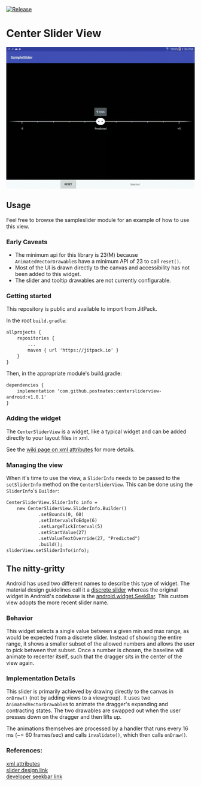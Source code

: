 [![Release](https://jitpack.io/v/postmates/centersliderview-android.svg)](https://jitpack.io/#postmates/centersliderview-android)

# Center Slider View

![Demo Gif](./doc_files/slider_demo.gif)

## Usage

Feel free to browse the sampleslider module for an example of how to use this view.

### Early Caveats
* The minimum api for this library is 23(M) because `AnimatedVectorDrawable`s have
a minimum API of 23 to call `reset()`.
* Most of the UI is drawn directly to the canvas and accessibility has not been added
to this widget.
* The slider and tooltip drawables are not currently configurable.

### Getting started

This repository is public and available to import from JitPack.

In the root `build.gradle`:
```
allprojects {
    repositories {
        ...
        maven { url 'https://jitpack.io' }
    }
}
```
Then, in the appropriate module's build.gradle:
```
dependencies {
    implementation 'com.github.postmates:centersliderview-android:v1.0.1'
}
```

### Adding the widget

The `CenterSliderView` is a widget, like a typical widget and can be added directly to
your layout files in xml.

See the [wiki page on xml attributes][3] for more details.

### Managing the view

When it's time to use the view, a `SliderInfo` needs to be passed to the `setSliderInfo`
method on the `CenterSliderView`.  This can be done using the `SliderInfo`'s `Builder`:

```
CenterSliderView.SliderInfo info =
    new CenterSliderView.SliderInfo.Builder()
            .setBounds(0, 60)
            .setIntervalsToEdge(6)
            .setLargeTickInterval(5)
            .setStartValue(27)
            .setValueTextOverride(27, "Predicted")
            .build();
sliderView.setSliderInfo(info);
```

## The nitty-gritty

Android has used two different names to describe this type of widget.  The material design
guidelines call it a [discrete slider][1] whereas the original widget in Android's codebase
is the [android.widget.SeekBar][2].  This custom view adopts the more recent slider name.

### Behavior

This widget selects a single value between a given min and max range, as would be expected
from a discrete slider.  Instead of showing the entire range, it shows a smaller subset
of the allowed numbers and allows the user to pick between that subset.  Once a number is
chosen, the baseline will animate to recenter itself, such that the dragger sits in the
center of the view again.

### Implementation Details

This slider is primarily achieved by drawing directly to the canvas in `onDraw()` (not by
adding views to a viewgroup).  It uses two `AnimatedVectorDrawable`s to animate the 
dragger's expanding and contracting states.  The two drawables are swapped out when the
user presses down on the dragger and then lifts up.

The animations themselves are processed by a handler that runs every 16 ms
(~= 60 frames/sec) and calls `invalidate()`, which then calls `onDraw()`.

### References:

[xml attributes][3]  
[slider design link][1]  
[developer seekbar link][2]  

[1]: https://material.io/guidelines/components/sliders.html
[2]: https://developer.android.com/reference/android/widget/SeekBar.html
[3]: https://github.com/postmates/centersliderview-android/wiki/XML-attributes
